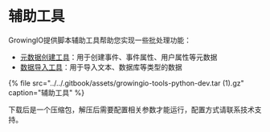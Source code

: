 # 辅助工具

GrowingIO提供脚本辅助工具帮助您实现一些批处理功能：‌

* [元数据创建工具](metadata.md)：用于创建事件、事件属性、用户属性等元数据
* [数据导入工具](dataimporter/)：用于导入文本、数据库等类型的数据

{% file src="../../.gitbook/assets/growingio-tools-python-dev.tar \(1\).gz" caption="辅助工具" %}

下载后是一个压缩包，解压后需要配置相关参数才能运行，配置方式请联系技术支持。

